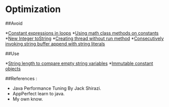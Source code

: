 Optimization
============

##Avoid

*[Constant expressions in loops](https://github.com/vicboma1/optimization/blob/master/avoid/ConstantExpressionsInLoops.md)
*[Using math class methods on constants](https://github.com/vicboma1/optimization/blob/master/avoid/UsingMathClassMethodsOnConstants.md)
*[New Integer toString](https://github.com/vicboma1/optimization/blob/master/avoid/NewIntegerToString.md)
*[Creating thread without run method](https://github.com/vicboma1/optimization/blob/master/avoid/CreatingThreadWithoutRunMethod.md)
*[Consecutively invoking string buffer append with string literals](https://github.com/vicboma1/optimization/blob/master/avoid/ConsecutivelyInvokingStringBufferAappendWithStringLiterals.md)

##Use

*[String length to compare empty string variables](https://github.com/vicboma1/optimization/blob/master/use/StringLengthToCompareEmptyStringVariables.md)
*[Immutable constant objects](https://github.com/vicboma1/optimization/blob/master/use/ImmutableConstantObjects.md)


##References : 

* Java Performance Tuning By Jack Shirazi.
* AppPerfect learn to java.
* My own know.
